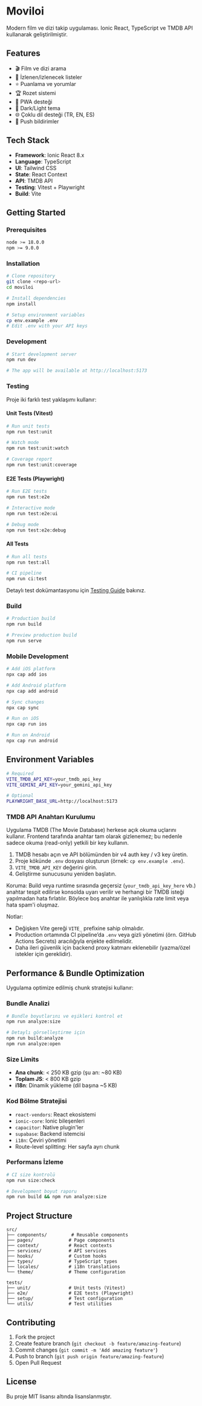 # Moviloi

Modern film ve dizi takip uygulaması. Ionic React, TypeScript ve TMDB API kullanarak geliştirilmiştir.

## Features

- 🎬 Film ve dizi arama
- 📝 İzlenen/izlenecek listeler
- ⭐ Puanlama ve yorumlar
- 🏆 Rozet sistemi
- 📱 PWA desteği
- 🌙 Dark/Light tema
- 🌐 Çoklu dil desteği (TR, EN, ES)
- 🔔 Push bildirimler

## Tech Stack

- **Framework**: Ionic React 8.x
- **Language**: TypeScript
- **UI**: Tailwind CSS
- **State**: React Context
- **API**: TMDB API
- **Testing**: Vitest + Playwright
- **Build**: Vite

## Getting Started

### Prerequisites

```bash
node >= 18.0.0
npm >= 9.0.0
```

### Installation

```bash
# Clone repository
git clone <repo-url>
cd moviloi

# Install dependencies  
npm install

# Setup environment variables
cp env.example .env
# Edit .env with your API keys
```

### Development

```bash
# Start development server
npm run dev

# The app will be available at http://localhost:5173
```

### Testing

Proje iki farklı test yaklaşımı kullanır:

#### Unit Tests (Vitest)
```bash
# Run unit tests
npm run test:unit

# Watch mode
npm run test:unit:watch

# Coverage report
npm run test:unit:coverage
```

#### E2E Tests (Playwright)
```bash
# Run E2E tests
npm run test:e2e

# Interactive mode
npm run test:e2e:ui

# Debug mode
npm run test:e2e:debug
```

#### All Tests
```bash
# Run all tests
npm run test:all

# CI pipeline
npm run ci:test
```

Detaylı test dokümantasyonu için [Testing Guide](docs/testing.md) bakınız.

### Build

```bash
# Production build
npm run build

# Preview production build
npm run serve
```

### Mobile Development

```bash
# Add iOS platform
npx cap add ios

# Add Android platform  
npx cap add android

# Sync changes
npx cap sync

# Run on iOS
npx cap run ios

# Run on Android
npx cap run android
```

## Environment Variables

```bash
# Required
VITE_TMDB_API_KEY=your_tmdb_api_key
VITE_GEMINI_API_KEY=your_gemini_api_key

# Optional
PLAYWRIGHT_BASE_URL=http://localhost:5173
```

### TMDB API Anahtarı Kurulumu

Uygulama TMDB (The Movie Database) herkese açık okuma uçlarını kullanır. Frontend tarafında anahtar tam olarak gizlenemez; bu nedenle sadece okuma (read-only) yetkili bir key kullanın.

1. TMDB hesabı açın ve API bölümünden bir v4 auth key / v3 key üretin.
2. Proje kökünde `.env` dosyası oluşturun (örnek: `cp env.example .env`).
3. `VITE_TMDB_API_KEY` değerini girin.
4. Geliştirme sunucusunu yeniden başlatın.

Koruma: Build veya runtime sırasında geçersiz (`your_tmdb_api_key_here` vb.) anahtar tespit edilirse konsolda uyarı verilir ve herhangi bir TMDB isteği yapılmadan hata fırlatılır. Böylece boş anahtar ile yanlışlıkla rate limit veya hata spam'i oluşmaz.

Notlar:
- Değişken Vite gereği `VITE_` prefixine sahip olmalıdır.
- Production ortamında CI pipeline’da `.env` veya gizli yönetimi (örn. GitHub Actions Secrets) aracılığıyla enjekte edilmelidir.
- Daha ileri güvenlik için backend proxy katmanı eklenebilir (yazma/özel istekler için gereklidir).

## Performance & Bundle Optimization

Uygulama optimize edilmiş chunk stratejisi kullanır:

### Bundle Analizi
```bash
# Bundle boyutlarını ve eşikleri kontrol et
npm run analyze:size

# Detaylı görselleştirme için
npm run build:analyze
npm run analyze:open
```

### Size Limits
- **Ana chunk**: < 250 KB gzip (şu an: ~80 KB)
- **Toplam JS**: < 800 KB gzip
- **i18n**: Dinamik yükleme (dil başına ~5 KB)

### Kod Bölme Stratejisi
- `react-vendors`: React ekosistemi
- `ionic-core`: Ionic bileşenleri
- `capacitor`: Native plugin'ler
- `supabase`: Backend istemcisi
- `i18n`: Çeviri yönetimi
- Route-level splitting: Her sayfa ayrı chunk

### Performans İzleme
```bash
# CI size kontrolü
npm run size:check

# Development boyut raporu
npm run build && npm run analyze:size
```

## Project Structure

```
src/
├── components/         # Reusable components
├── pages/             # Page components  
├── context/           # React contexts
├── services/          # API services
├── hooks/             # Custom hooks
├── types/             # TypeScript types
├── locales/           # i18n translations
└── theme/             # Theme configuration

tests/
├── unit/              # Unit tests (Vitest)
├── e2e/               # E2E tests (Playwright)
├── setup/             # Test configuration
└── utils/             # Test utilities
```

## Contributing

1. Fork the project
2. Create feature branch (`git checkout -b feature/amazing-feature`)
3. Commit changes (`git commit -m 'Add amazing feature'`)
4. Push to branch (`git push origin feature/amazing-feature`)
5. Open Pull Request

## License

Bu proje MIT lisansı altında lisanslanmıştır.
